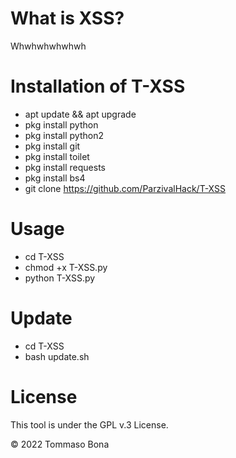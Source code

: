# What is XSS?
Whwhwhwhwhwh

# Installation of T-XSS
* apt update && apt upgrade
* pkg install python
* pkg install python2
* pkg install git
* pkg install toilet
* pkg install requests
* pkg install bs4
* git clone https://github.com/ParzivalHack/T-XSS

# Usage
* cd T-XSS
* chmod +x T-XSS.py
* python T-XSS.py

# Update
* cd T-XSS
* bash update.sh

# License
This tool is under the GPL v.3 License.

© 2022 Tommaso Bona

